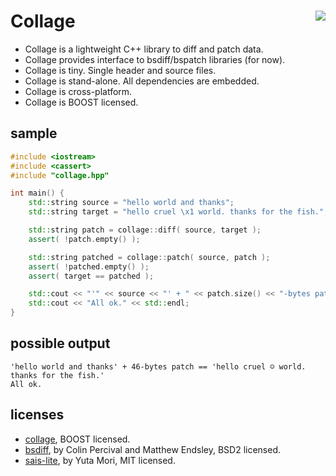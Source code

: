 Collage <a href="https://travis-ci.org/r-lyeh/collage"><img src="https://api.travis-ci.org/r-lyeh/collage.svg?branch=master" align="right" /></a>
=======

- Collage is a lightweight C++ library to diff and patch data.
- Collage provides interface to bsdiff/bspatch libraries (for now).
- Collage is tiny. Single header and source files.
- Collage is stand-alone. All dependencies are embedded.
- Collage is cross-platform.
- Collage is BOOST licensed.

## sample
```c++
#include <iostream>
#include <cassert>
#include "collage.hpp"

int main() {
    std::string source = "hello world and thanks";
    std::string target = "hello cruel \x1 world. thanks for the fish.";

    std::string patch = collage::diff( source, target );
    assert( !patch.empty() );

    std::string patched = collage::patch( source, patch );
    assert( !patched.empty() );
    assert( target == patched );

    std::cout << "'" << source << "' + " << patch.size() << "-bytes patch == '" << patched << "'" << std::endl;
    std::cout << "All ok." << std::endl;
}
```

## possible output
```
'hello world and thanks' + 46-bytes patch == 'hello cruel ☺ world. thanks for the fish.'
All ok.
```

## licenses
- [collage](https://github.com/r-lyeh/collage), BOOST licensed.
- [bsdiff](https://github.com/mendsley/bsdiff), by Colin Percival and Matthew Endsley, BSD2 licensed.
- [sais-lite](https://github.com/davehughes/sais), by Yuta Mori, MIT licensed.
